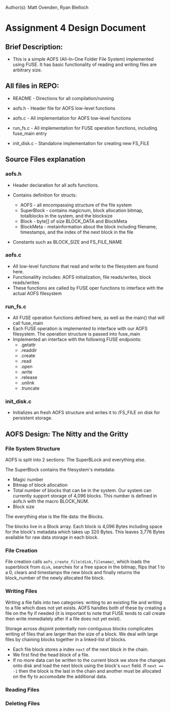 Author(s): Matt Ovenden, Ryan Blelloch

# Assignment 4 Design Document

## Brief Description:
  - This is a simple AOFS (All-In-One Folder File System) implemented using 
    FUSE. It has basic functionality of reading and writing files are arbitrary 
    size.

## All files in REPO:

* README                - Directions for all compilation/running

* aofs.h                - Header file for AOFS low-level functions

* aofs.c                - All implementation for AOFS low-level functions

* run_fs.c              - All implementation for FUSE operation functions, 
                           including fuse_main entry

* init_disk.c           - Standalone implementation for creating new FS_FILE

## Source Files explanation

### aofs.h
  - Header declaration for all aofs functions.
  - Contains definition for structs:
    + AOFS - all encompassing structure of the file system
    + SuperBlock - contains magicnum, block allocation bitmap, totalblocks in
                  the system, and the blocksize
    + Block - byte[] of size BLOCK_DATA and BlockMeta
    + BlockMeta - metainformation about the block including filename, 
                timestamps, and the index of the next block in the file
                
  - Constants such as BLOCK_SIZE and FS_FILE_NAME
 
### aofs.c
  - All low-level functions that read and write to the filesystem are found here. 
  - Functionalilty includes: AOFS initialization, file reads/writes, block 
    reads/writes
  - These functions are called by FUSE oper functions to interface with the 
    actual AOFS filesystem

### run_fs.c
  - All FUSE operation functions defined here, as well as the main() that will 
    call fuse_main
  - Each FUSE operation is implemented to interface with our AOFS filesystem. 
    The operation structure is passed into fuse_main
  - Implemented an interface with the following FUSE endpoints:
    + .getattr
    + .readdir
    + .create
    + .read
    + .open
    + .write
    + .release
    + .unlink
    + .truncate

### init_disk.c
  - Initializes an fresh AOFS structure and writes it to /FS_FILE on disk for
    persistent storage.

## AOFS Design: The Nitty and the Gritty

### File System Structure

AOFS is split into 2 sections: The SuperBLock and everything else.

  The SuperBlock contains the filesystem's metadata:
  * Magic number
  * Bitmap of block allocation
  * Total number of blocks that can be in the system. Our system can currently
    support storage of 4,096 blocks. This number is defined in aofs.h with the
    macro BLOCK_NUM.
  * Block size
  
The everything else is the file data: the Blocks. 

The blocks live in a Block
    array. Each block is 4,096 Bytes including space for the block's
    metadata which takes up 320 Bytes. This leaves 3,776 Bytes available for
    raw data storage in each block.


### File Creation

File creation calls `aofs_create_file(disk,filename)`, which loads the superblock
from `disk`, searches for a free space in the bitmap, flips that 1 to a 0,
clears and timestamps the new block and finally returns the block_number of the 
newly allocated file block. 

### Writing Files

Writing a file falls into two categories: writing to an existing file and writing
to a file which does not yet exists. AOFS handles both of these by creating a 
file on the fly if needed (it is important to note that FUSE tends to call 
create then write immediately after if a file does not yet exist).

Storage across disjoint potentially non-contiguous blocks complicates writing of
files that are larger than the size of a block. We deal with large files by 
chaining blocks together in a linked-list of blocks.

  - Each file block stores a index `next` of the next block in the chain.
  - We first find the head block of a file.
  - If no more data can be written to the current block we store the changes onto
    disk and load the next block using the block's `next` field. If `next == -1`
    then the block is the last in the chain and another must be allocated on the
    fly to accomodate the additional data.

### Reading Files

### Deleting Files